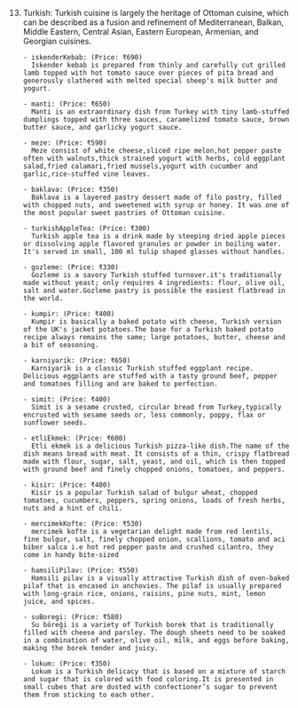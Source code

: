 13. Turkish:
    Turkish cuisine is largely the heritage of Ottoman cuisine, which can be described as a fusion and refinement of Mediterranean, Balkan, Middle Eastern, Central Asian, Eastern European, Armenian, and Georgian cuisines.

        - iskenderKebab: (Price: ₹690)
          Iskender kebab is prepared from thinly and carefully cut grilled lamb topped with hot tomato sauce over pieces of pita bread and generously slathered with melted special sheep's milk butter and yogurt.

        - manti: (Price: ₹650)
          Manti is an extraordinary dish from Turkey with tiny lamb-stuffed dumplings topped with three sauces, caramelized tomato sauce, brown butter sauce, and garlicky yogurt sauce.

        - meze: (Price: ₹590)
          Meze consist of white cheese,sliced ripe melon,hot pepper paste often with walnuts,thick strained yogurt with herbs, cold eggplant salad,fried calamari,fried mussels,yogurt with cucumber and garlic,rice-stuffed vine leaves.

        - baklava: (Price: ₹350)
          Baklava is a layered pastry dessert made of filo pastry, filled with chopped nuts, and sweetened with syrup or honey. It was one of the most popular sweet pastries of Ottoman cuisine.

        - turkishAppleTea: (Price: ₹300)
          Turkish apple tea is a drink made by steeping dried apple pieces or dissolving apple flavored granules or powder in boiling water. It's served in small, 100 ml tulip shaped glasses without handles.

        - gozleme: (Price: ₹330) 
          Gozleme is a savory Turkish stuffed turnover.it's traditionally made without yeast; only requires 4 ingredients: flour, olive oil, salt and water.Gozleme pastry is possible the easiest flatbread in the world.

        - kumpir: (Price: ₹400)
          Kumpir is basically a baked potato with cheese, Turkish version of the UK's jacket potatoes.The base for a Turkish baked potato recipe always remains the same; large potatoes, butter, cheese and a bit of seasoning.

        - karniyarik: (Price: ₹650)
          Karniyarik is a classic Turkish stuffed eggplant recipe. Delicious eggplants are stuffed with a tasty ground beef, pepper and tomatoes filling and are baked to perfection.

        - simit: (Price: ₹400)
          Simit is a sesame crusted, circular bread from Turkey,typically encrusted with sesame seeds or, less commonly, poppy, flax or sunflower seeds.

        - etliEkmek: (Price: ₹600)
          Etli ekmek is a delicious Turkish pizza-like dish.The name of the dish means bread with meat. It consists of a thin, crispy flatbread made with flour, sugar, salt, yeast, and oil, which is then topped with ground beef and finely chopped onions, tomatoes, and peppers.

        - kisir: (Price: ₹480)
          Kisir is a popular Turkish salad of bulgur wheat, chopped tomatoes, cucumbers, peppers, spring onions, loads of fresh herbs, nuts and a hint of chili.

        - mercimekKofte: (Price: ₹530)
          mercimek kofte is a vegetarian delight made from red lentils, fine bulgur, salt, finely chopped onion, scallions, tomato and aci biber salca i.e hot red pepper paste and crushed cilantro, they come in handy bite-sized
       
        - hamsiliPilav: (Price: ₹550)
          Hamsili pilav is a visually attractive Turkish dish of oven-baked pilaf that is encased in anchovies. The pilaf is usually prepared with long-grain rice, onions, raisins, pine nuts, mint, lemon juice, and spices.

        - suBoregi: (Price: ₹580)
          Su böreği is a variety of Turkish borek that is traditionally filled with cheese and parsley. The dough sheets need to be soaked in a combination of water, olive oil, milk, and eggs before baking, making the borek tender and juicy.

        - lokum: (Price: ₹350)
          Lokum is a Turkish delicacy that is based on a mixture of starch and sugar that is colored with food coloring.It is presented in small cubes that are dusted with confectioner’s sugar to prevent them from sticking to each other.